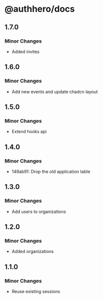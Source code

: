 # @authhero/docs

## 1.7.0

### Minor Changes

- Added invites

## 1.6.0

### Minor Changes

- Add new events and update chadcn layout

## 1.5.0

### Minor Changes

- Extend hooks api

## 1.4.0

### Minor Changes

- 149ab91: Drop the old application table

## 1.3.0

### Minor Changes

- Add users to organizations

## 1.2.0

### Minor Changes

- Added organizations

## 1.1.0

### Minor Changes

- Reuse existing sessions

